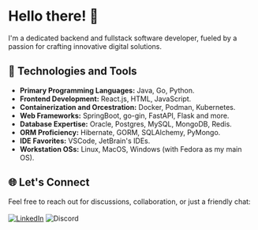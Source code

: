 # Hello there! 👋
I'm a dedicated backend and fullstack software developer, fueled by a passion for crafting innovative digital solutions.

## 🔧 Technologies and Tools
- **Primary Programming Languages:** Java, Go, Python.
- **Frontend Development:** React.js, HTML, JavaScript.
- **Containerization and Orcestration:** Docker, Podman, Kubernetes.
- **Web Frameworks:** SpringBoot, go-gin, FastAPI, Flask and more.
- **Database Expertise:** Oracle, Postgres, MySQL, MongoDB, Redis.
- **ORM Proficiency:** Hibernate, GORM, SQLAlchemy, PyMongo.
- **IDE Favorites:** VSCode, JetBrain's IDEs.
- **Workstation OSs:** Linux, MacOS, Windows (with Fedora as my main OS).

## 🌐 Let's Connect
Feel free to reach out for discussions, collaboration, or just a friendly chat:<br/><br/>
[![LinkedIn](https://img.shields.io/badge/-LinkedIn-blue?style=flat-square&logo=Linkedin&logoColor=white)](https://www.linkedin.com/in/snirt) 
![Discord](https://img.shields.io/badge/-snirt%232652-7289DA?style=flat-square&logo=Discord&logoColor=white)
